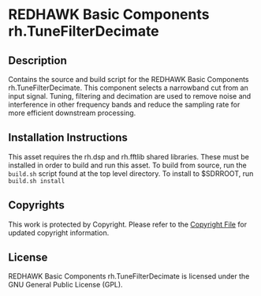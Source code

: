 # REDHAWK Basic Components rh.TuneFilterDecimate
 
## Description

Contains the source and build script for the REDHAWK Basic Components rh.TuneFilterDecimate. This component selects a narrowband cut from an input signal.   Tuning, filtering and decimation are used to remove noise and interference in other frequency bands and reduce the sampling rate for more efficient downstream processing.
  
 
## Installation Instructions
This asset requires the rh.dsp and rh.fftlib shared libraries. These must be installed in order to build and run this asset.
To build from source, run the `build.sh` script found at the top level directory. To install to $SDRROOT, run `build.sh install` 

## Copyrights

This work is protected by Copyright. Please refer to the [Copyright File](COPYRIGHT) for updated copyright information.

## License

REDHAWK Basic Components rh.TuneFilterDecimate is licensed under the GNU General Public License (GPL).